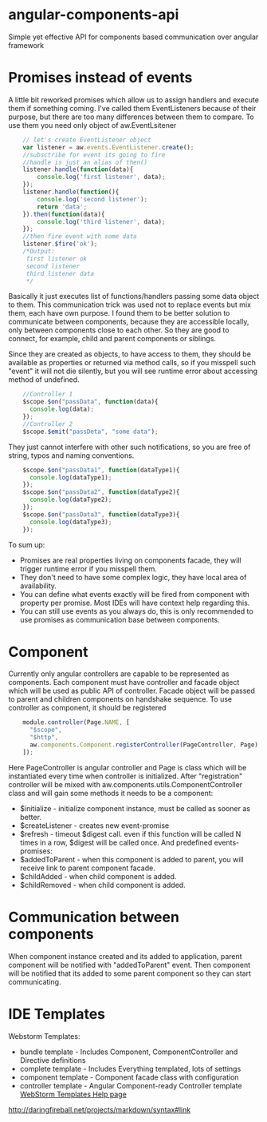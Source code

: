 # angular-components-api
Simple yet effective API for components based communication over angular framework

# Promises instead of events
A little bit reworked promises which allow us to assign handlers and execute them if something coming.
I've called them EventListeners because of their purpose, but there are too many differences between them to compare.
To use them you need only object of aw.EventLsitener
```javascript
    // let's create EventListener object
    var listener = aw.events.EventListener.create();
    //subsctribe for event its going to fire
    //handle is just an alias of then()
    listener.handle(function(data){
        console.log('first listener', data);
    });
    listener.handle(function(){
        console.log('second listener');
        return 'data';
    }).then(function(data){
        console.log('third listener', data);
    });
    //then fire event with some data
    listener.$fire('ok');
    /*Output:
     first listener ok
     second listener
     third listener data
     */
```
Basically it just executes list of functions/handlers passing some data object to them.
This communication trick was used not to replace events but mix them, each have own purpose.
I found them to be better solution to communicate between components, because they are
accessible locally, only between components close to each other. So they are good to connect,
for example, child and parent components or siblings.

Since they are created as objects, to have access to them, they should be available as properties
or returned via method calls, so if you misspell such "event" it will not die silently, but you will
see runtime error about accessing method of undefined.
```javascript
    //Controller 1
    $scope.$on("passData", function(data){
      console.log(data);
    });
    //Controller 2
    $scope.$emit("passDeta", "some data");
```
They just cannot interfere with other such notifications, so you are free of string, typos and naming conventions.
```javascript
    $scope.$on("passData1", function(dataType1){
      console.log(dataType1);
    });
    $scope.$on("passData2", function(dataType2){
      console.log(dataType2);
    });
    $scope.$on("passData3", function(dataType3){
      console.log(dataType3);
    });
```
To sum up:
* Promises are real properties living on components facade, they will trigger runtime error if you misspell them.
* They don't need to have some complex logic, they have local area of availability.
* You can define what events exactly will be fired from component with property per promise. Most IDEs will have context help regarding this.
* You can still use events as you always do, this is only recommended to use promises as communication base between components.

# Component
Currently only angular controllers are capable to be represented as components.
Each component must have controller and facade object which will be used as public API of controller.
Facade object will be passed to parent and children components on handshake sequence. To use controller as component, it should be registered
```javascript
    module.controller(Page.NAME, [
      "$scope",
      "$http",
      aw.components.Component.registerController(PageController, Page)
    ]);
```
Here PageController is angular controller and Page is class which will be instantiated every time when controller is initialized.
After "registration" controller will be mixed with aw.components.utils.ComponentController class and will gain some methods it needs to be a component:
* $initialize - initialize component instance, must be called as sooner as better.
* $createListener - creates new event-promise
* $refresh - timeout $digest call. even if this function will be called N times in a row, $digest will be called once.
And predefined events-promises:
* $addedToParent - when this component is added to parent, you will receive link to parent component facade.
* $childAdded - when child component is added.
* $childRemoved - when child component is added.

# Communication between components
When component instance created and its added to application, parent component will be notified with "addedToParent" event.
Then component will be notified that its added to some parent component so they can start communicating.


# IDE Templates
Webstorm Templates:
* bundle template - Includes Component, ComponentController and Directive definitions
* complete template - Includes Everything templated, lots of settings
* component template - Component facade class with configuration
* controller template - Angular Component-ready Controller template  
[WebStorm Templates Help page](https://www.jetbrains.com/webstorm/help/creating-and-editing-file-templates.html#d1273479e250)

http://daringfireball.net/projects/markdown/syntax#link